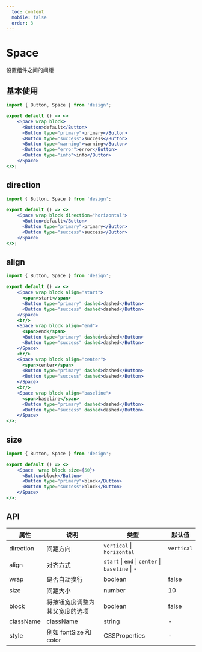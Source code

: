 ```yaml
---
  toc: content
  mobile: false
  order: 3
---
```

# Space

设置组件之间的间距

## 基本使用

```jsx
import { Button, Space } from 'design';

export default () => <>
    <Space wrap block>
      <Button>default</Button>
      <Button type="primary">primary</Button>
      <Button type="success">success</Button>
      <Button type="warning">warning</Button>
      <Button type="error">error</Button>
      <Button type="info">info</Button>
    </Space>
</>;
```

## direction

```jsx
import { Button, Space } from 'design';

export default () => <>
    <Space wrap block direction="horizontal">
      <Button>default</Button>
      <Button type="primary">primary</Button>
      <Button type="success">success</Button>
    </Space>
</>;
```

## align

```jsx
import { Button, Space } from 'design';

export default () => <>
    <Space wrap block align="start">
      <span>start</span>
      <Button type="primary" dashed>dashed</Button>
      <Button type="success" dashed>dashed</Button>
    </Space>
    <br/>
    <Space wrap block align="end">
      <span>end</span>
      <Button type="primary" dashed>dashed</Button>
      <Button type="success" dashed>dashed</Button>
    </Space>
    <br/>
    <Space wrap block align="center">
      <span>center</span>
      <Button type="primary" dashed>dashed</Button>
      <Button type="success" dashed>dashed</Button>
    </Space>
    <br/>
    <Space wrap block align="baseline">
      <span>baseline</span>
      <Button type="primary" dashed>dashed</Button>
      <Button type="success" dashed>dashed</Button>
    </Space>
</>;
```

## size

```jsx
import { Button, Space } from 'design';

export default () => <>
    <Space  wrap block size={50}>
      <Button>block</Button>
      <Button type="primary">block</Button>
      <Button type="success">block</Button>
    </Space>
</>;
```

## API

| 属性 | 说明 | 类型 | 默认值 |
| --- | --- | --- | --- |
| direction | 间距方向 | `vertical` \| `horizontal` | `vertical` |
| align | 对齐方式 | `start` \| `end` \| `center` \| `baseline` \| - |
| wrap | 是否自动换行 | boolean | false |
| size | 间距大小 | number | 10 |
| block | 将按钮宽度调整为其父宽度的选项 | boolean | false |
| className | className | string | - |
| style | 例如 fontSize 和 color | CSSProperties | - |